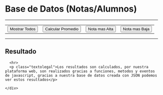 <!DOCTYPE html>
<html>
  <head>
    <meta charset="utf-8">
    <meta name="viewport" content="width=device-width, user-scalable=no">
    <link rel="stylesheet" href="css/estilos.css">
    <title>JS Lo Esencial Proyecto Final</title>
  </head>
  <body>
    <div class="contenedor">
      <h1 id="titulodatos">Base de Datos (Notas/Alumnos)</h1>
      <hr>
      <div class="contenido">
        <table>
          <tr>
            <td><button class="boton" type="button" name="button" onclick="mostrartodo(estudiantes)">Mostrar Todos</button></td>
            <td><button class="boton" type="button" name="button" onclick="mostrarpromedio(estudiantes)">Calcular Promedio</button></td>
            <td><button class="boton" type="button" name="button" onclick="mostrarnotaalta(estudiantes)">Nota mas Alta</button></td>
            <td><button class="boton" type="button" name="button" onclick="mostrarnotabaja(estudiantes)">Nota mas Baja</button></td>
          </tr>
        </table>
      </div>
      <hr>
      <h2 class="tituloresultado">Resultado</h2>
      <p class="textomuestra" id="mostrar"></p>
      <p class="textomuestra" id="mostrar2"></p>
      <p class="textomuestra" id="mostrar3"></p>
      <p class="textomuestra" id="mostrar4"></p>

      <hr>
      <p class="textolegal">Los resultados son calculados, por nuestra plataforma web, son realizados gracias a funciones, metodos y eventos de javascript, gracias a nuestra base de datos creada con JSON podemos ver estos resultados</p>

    </div>

  </body>

  <script type="text/javascript">

  var estudiantes =[
    {"codigo":"001","nombre":"johnny","nota":4.0},
    {"codigo":"002","nombre":"Tatiana","nota":5},
    {"codigo":"003","nombre":"Berta","nota":3.5},
    {"codigo":"004","nombre":"Edison","nota":2.5},
    {"codigo":"005","nombre":"Mary","nota":3.2},
    {"codigo":"006","nombre":"John","nota":4.0},
    {"codigo":"007","nombre":"Johnatan","nota":3.8},
    {"codigo":"008","nombre":"Johnnier","nota":1.5},
    {"codigo":"009","nombre":"Perla","nota":2.5},
    {"codigo":"0010","nombre":"Zeus","nota":1.0}
  ];

  //funcion mostrar todos los estudiantes

  function mostrartodo(json) {
    var out="---Todas las Notas--- <br> <br>";
    var i;
    for (i=0; i < json.length; i++){
      out += ("Codigo: " + json[i].codigo + " - " + "Nombre: " + json[i].nombre + " - " + "Nota: " + json[i].nota + "<br>"+ "<br>");

    }
    document.getElementById('mostrar').innerHTML = out;
  }

  //funcion calcular promedio

  function mostrarpromedio(json) {
    var out="---Promedio--- <br> <br>";
    var nota =""
    var total=0;
    for (i= 0; i < json.length; i++){
      var nota = json[i].nota;
      total += nota;

    }
    document.getElementById('mostrar2').innerHTML = out + (total / 10);
  }


  //funcion mostrar nota mas alta

  function mostrarnotaalta(json) {
    var salida="---Nota mas Alta--- <br> <br>";
    var notaMayor = "";
    for(i=0; i < json.length; i++){
      if(json[i].nota > notaMayor){
        nombremayor=json[i].nombre;
        notaMayor= json[i].nota;
      }
    }
    document.getElementById('mostrar3').innerHTML = salida + (nombremayor + " - " + notaMayor);
  }

  //funcion mostrar nota mas baja

  function mostrarnotabaja(json) {
    var salida ="---Nota mas Baja--- <br> <br>";
    var notaBaja = "";

    for(i=0; i < json.length; i++){
      if(json[i].nota < 5){
        nombrebaja = json[i].nombre;
        notaBaja= json[i].nota;
      }
    }
    document.getElementById('mostrar4').innerHTML = salida + (nombrebaja + " - " + notaBaja);
  }





  </script>
</html>
